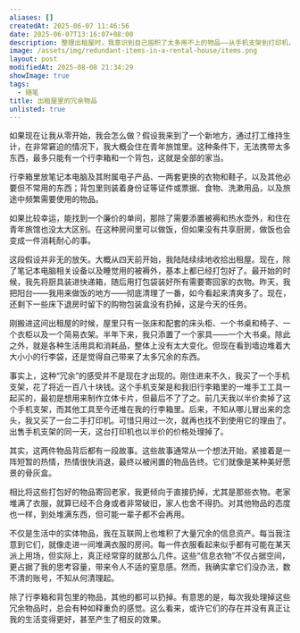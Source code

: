 ```yaml
---
aliases: []
createdAt: 2025-06-07 11:46:56
date: 2025-06-07T13:16:07+08:00
description: 整理出租屋时，我意识到自己囤积了太多用不上的物品——从手机支架到打印机，无一例外都是短暂热情的产物。我开始设想若重新开始生活，是否能更轻、更简，最终只带一个行李箱和一个背包。现实中的搬家与网络空间中的账号堆积如出一辙：多数东西从未真正被需要，却长期占据空间与注意力。每次舍弃，反而让我感觉更轻松。
image: /assets/img/redundant-items-in-a-rental-house/items.png
layout: post
modifiedAt: 2025-08-08 21:34:29
showImage: true
tags:
  - 随笔
title: 出租屋里的冗余物品
unlisted: true
---
```


如果现在让我从零开始，我会怎么做？假设我来到了一个新地方，通过打工维持生计，在非常窘迫的情况下，我大概会住在青年旅馆里。这种条件下，无法携带太多东西，最多只能有一个行李箱和一个背包，这就是全部的家当。

行李箱里放笔记本电脑及其附属电子产品、一两套更换的衣物和鞋子，以及其他必要但不常用的东西；背包里则装着身份证等证件或票据、食物、洗漱用品，以及旅途中频繁需要使用的物品。

如果比较幸运，能找到一个廉价的单间，那除了需要添置被褥和热水壶外，和住在青年旅馆也没太大区别。在这种房间里可以做饭，但如果没有共享厨房，做饭也会变成一件消耗耐心的事。

这段假设并非无的放矢。大概从四天前开始，我陆陆续续地收拾出租屋。现在，除了笔记本电脑相关设备以及睡觉用的被褥外，基本上都已经打包好了。最开始的时候，我先将厨具装进快递箱，随后用打包袋装好所有需要寄回家的衣物。昨天，我把阳台——我用来做饭的地方——彻底清理了一番，如今看起来清爽多了。现在，还剩下一些床下退房时留下的购物包装盒没有扔掉，这是今天的任务。

刚搬进这间出租屋的时候，屋里只有一张床和配套的床头柜、一个书桌和椅子、一个衣柜以及一个简易衣架。半年下来，我只添置了一个家具——一个大书桌。除此之外，就是各种生活用具和消耗品，整体上没有太大变化。但现在看到墙边堆着大大小小的行李袋，还是觉得自己带来了太多冗余的东西。

事实上，这种“冗余”的感受并不是现在才出现的。刚住进来不久，我买了一个手机支架，花了将近一百八十块钱。这个手机支架是和我旧行李箱里的一堆手工工具一起买的，最初是想用来制作立体卡片，但最后不了了之。前几天我以半价卖掉了这个手机支架，而其他工具至今还堆在我的行李箱里。后来，不知从哪儿冒出来的念头，我又买了一台二手打印机。可惜只用过一次，就再也找不到使用它的理由了。出售手机支架的同一天，这台打印机也以半价的价格处理掉了。

其实，这两件物品背后都有一段故事。这些故事通常从一个想法开始，紧接着是一阵短暂的热情，热情很快消退，最终以被闲置的物品告终。它们就像是某种美好愿景的骨灰盒。

相比将这些打包好的物品寄回老家，我更倾向于直接扔掉，尤其是那些衣物。老家堆满了衣服，就算已经不合身或者非常破旧，家人也舍不得扔。对其他物品的态度也一样，到处堆满东西，但可能一辈子都不会再用。

不仅是生活中的实体物品，我在互联网上也堆积了大量冗余的信息资产。每当我注意到它们，就像走进一间堆满衣服的房间。每一件衣服看起来似乎都有可能在某天派上用场，但实际上，真正经常穿的就那么几件。这些“信息衣物”不仅占据空间，更占据了我的思考容量，带来令人不适的窒息感。然而，我确实拿它们没办法，数不清的账号，不知从何清理起。

除了行李箱和背包里的物品，其他的都可以扔掉。有意思的是，每次我处理掉这些冗余物品时，总会有种如释重负的感觉。这么看来，或许它们的存在并没有真正让我的生活变得更好，甚至产生了相反的效果。
